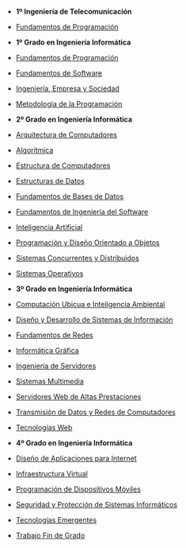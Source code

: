 * **1º Ingeniería de Telecomunicación**
 * [Fundamentos de Programación](1IT/FP)

* **1º Grado en Ingeniería Informática**
 * [Fundamentos de Programación](1GII/FP)
 * [Fundamentos de Software](1GII/FS)
 * [Ingeniería, Empresa y Sociedad](1GII/IES)
 * [Metodología de la Programación](1GII/MP)

* **2º Grado en Ingeniería Informática**
 * [Arquitectura de Computadores](2GII/AC)
 * [Algorítmica](2GII/AL)
 * [Estructura de Computadores](2GII/EC)
 * [Estructuras de Datos](2GII/ED)
 * [Fundamentos de Bases de Datos](2GII/FBD)
 * [Fundamentos de Ingeniería del Software](2GII/FIS)
 * [Inteligencia Artificial](2GII/IA)
 * [Programación y Diseño Orientado a Objetos](2GII/PDOO)
 * [Sistemas Concurrentes y Distribuidos](2GII/SCD)
 * [Sistemas Operativos](2GII/SO)

* **3º Grado en Ingeniería Informática**
 * [Computación Ubicua e Inteligencia Ambiental](3GII/CUIA)
 * [Diseño y Desarrollo de Sistemas de Información](3GII/DDSI)
 * [Fundamentos de Redes](3GII/FR)
 * [Informática Gráfica](3GII/IG)
 * [Ingeniería de Servidores](3GII/ISE)
 * [Sistemas Multimedia](3GII/SM)
 * [Servidores Web de Altas Prestaciones](3GII/SWAP)
 * [Transmisión de Datos y Redes de Computadores](3GII/TDRC)
 * [Tecnologías Web](3GII/TW)

* **4º Grado en Ingeniería Informática**
 * [Diseño de Aplicaciones para Internet](4GII/DAI)
 * [Infraestructura Virtual](4GII/IV)
 * [Programación de Dispositivos Móviles](https://github.com/germaaan/ProgramacionDispositivosMoviles)
 * [Seguridad y Protección de Sistemas Informáticos](4GII/SPSI)
 * [Tecnologías Emergentes](4GII/TE)
 * [Trabajo Fin de Grado](https://github.com/germaaan/TFG)

